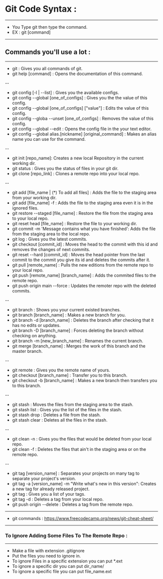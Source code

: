 # Git Code Syntax :
--------------------

- You Type git then type the command.
- EX : git [command]

------------------------------------

## Commands you'll use a lot :
-------------------------------

- git : Gives you all commands of git. 
- git help [command] : Opens the documentation of this command.

--

- git config [-l | --list] : Gives you the available configs.
- git config --global [one_of_configs] : Gives you the the value of this config.
- git config --global [one_of_configs] ["value"] : Edits the value of this config.
- git config --globa --unset [one_of_configs] : Removes the value of this config.
- git config --global --edit : Opens the config file in the your text editor.
- git config --global alias.[nickname] [original_command] : Makes an alias name you can use for the command.

--

- git init [repo_name]: Creates a new local Repository in the current working dir.
- git status : Gives you the status of files in your git dir.
- git clone [repo_link] : Clones a remote repo into your local repo.

--

- git add [file_name | (*) To add all files] : Adds the file to the staging area from your working dir.
- git add [file_name] -f : Adds the file to the staging area even it is in the ignored files.
- git restore --staged [file_name] : Restore the file from the staging area to your local repo.
- git reset head [file_name] : Restore the file to your working dir.
- git commit -m 'Message contains what you have finished': Adds the file from the staging area to the local repo.
- git log : Gives you the latest commits.
- git checkout [commit_id] : Moves the head to the commit with this id and removes the changes of next commits.
- git reset --hard [commit_id] : Moves the head pointer from the last commit to the commit you give its id and deletes the commits after it.
- git pull [remote_name] : Pulls the new editions from the remote repo to your local repo.
- git push [remote_name] [branch_name] : Adds the commited files to the remote repo.
- git push origin main --force : Updates the remoter repo with the deleted commits.

--

- git branch : Shows you your current existed branches.
- git branch [branch_name] : Makes a new branch for you.
- git branch -d [branch_name] : Deletes the branch after checking that it has no edits or updates.
- git branch -D [branch_name] : Forces deleting the branch without checking on anything.
- git branch -m [new_branch_name] : Renames the current branch.
- git merge [branch_name] : Merges the work of this branch and the master branch.

--

- git remote : Gives you the remote name of yours.
- git checkout [branch_name] : Transfer you to this branch.
- git checkout -b [branch_name] : Makes a new branch then transfers you to this branch.

--

- git stash : Moves the files from the staging area to the stash.
- git stash list : Gives you the list of the files in the stash.
- git stash drop : Deletes a file from the stash.
- git stash clear : Deletes all the files in the stash.

--

- git clean -n : Gives you the files that would be deleted from your local repo.
- git clean -f : Deletes the files that ain't in the staging area or on the remote repo.

--

- git tag [version_name] : Separates your projects on many tag to separate your project's version.
- git tag -a [version_name] -m "Write what's new in this version": Creates a new tag for already released project.
- git tag : Gives you a list of your tags.
- git tag -d : Deletes a tag from your local repo.
- git push origin --delete : Deletes a tag from the remote repo.

-------------------------------------
- git commands : https://www.freecodecamp.org/news/git-cheat-sheet/
-------------------------------------

### To Ignore Adding Some Files To The Remote Repo :
-----------------------------------------------------

- Make a file with extension .gitignore
- Put the files you need to ignore in.
- To ignore Files in a specific extension you can put *.ext
- To ignore a specific dir you can put dir_name/
- To ignore a specific file you can put file_name.ext
